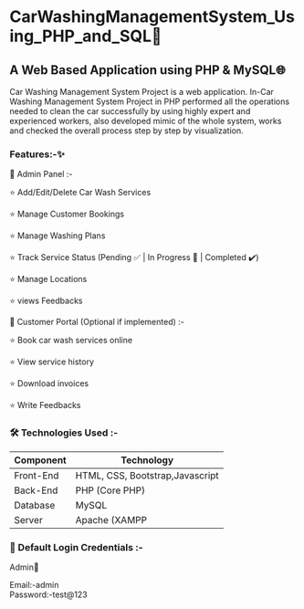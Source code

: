 # CarWashingManagementSystem_Using_PHP_and_SQL🚗
## A Web Based Application using PHP & MySQL🌐
Car Washing Management System Project is a web application.  In-Car Washing Management System Project in PHP performed all the operations needed to clean the car successfully by using highly expert and experienced workers, also developed mimic of the whole system, works and checked the overall process step by step by visualization.

### Features:-✨
👤 Admin Panel :-

⭐ Add/Edit/Delete Car Wash Services

 ⭐ Manage Customer Bookings
 
 ⭐ Manage Washing Plans

⭐ Track Service Status (Pending ✅ | In Progress 🚧 | Completed ✔️)

⭐ Manage Locations

⭐ views Feedbacks



🧼 Customer Portal (Optional if implemented) :-

⭐ Book car wash services online

⭐ View service history

⭐ Download invoices

⭐ Write Feedbacks



### 🛠️ Technologies Used :-
| Component | Technology                      |
| --------- | --------------------------------|
| Front-End | HTML, CSS, Bootstrap,Javascript |
| Back-End  | PHP (Core PHP)                  |
| Database  | MySQL                           |
| Server    | Apache (XAMPP                   |



### 🔐 Default Login Credentials :-

Admin👤

Email:-admin   
Password:-test@123




